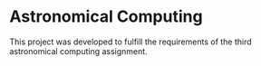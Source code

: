 # Astronomical Computing

This project was developed to fulfill the requirements of the third astronomical computing assignment.
